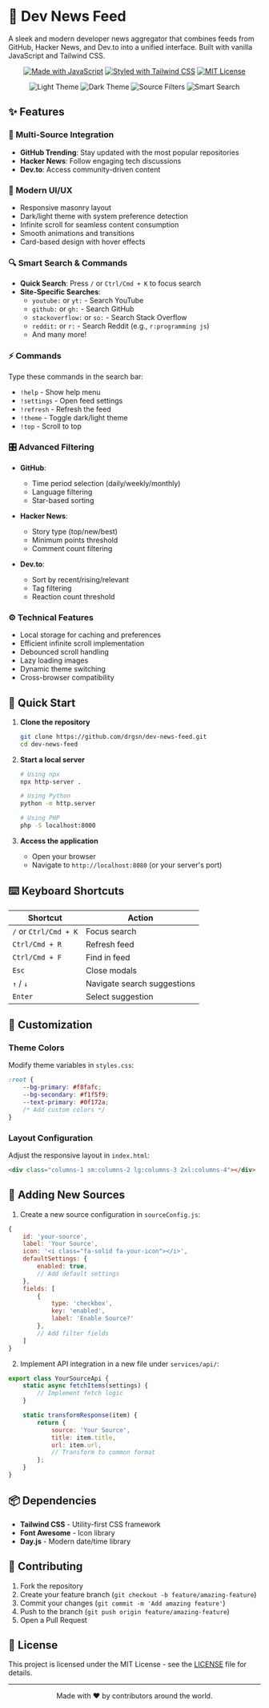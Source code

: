 # 🚀 Dev News Feed

A sleek and modern developer news aggregator that combines feeds from GitHub, Hacker News, and Dev.to into a unified interface. Built with vanilla JavaScript and Tailwind CSS.

<div align="center">

[![Made with JavaScript](https://img.shields.io/badge/Made%20with-JavaScript-F7DF1E.svg?style=flat-square&logo=javascript)](https://developer.mozilla.org/en-US/docs/Web/JavaScript)
[![Styled with Tailwind CSS](https://img.shields.io/badge/Styled%20with-Tailwind%20CSS-38B2AC.svg?style=flat-square&logo=tailwind-css)](https://tailwindcss.com)
[![MIT License](https://img.shields.io/badge/License-MIT-green.svg?style=flat-square)](LICENSE)

![Light Theme](/screenshots/light-theme.png)
![Dark Theme](/screenshots/dark-theme.png)
![Source Filters](/screenshots/filters.png)
![Smart Search](/screenshots/smart-search.png)

</div>

## ✨ Features

### 🔄 Multi-Source Integration

-   **GitHub Trending**: Stay updated with the most popular repositories
-   **Hacker News**: Follow engaging tech discussions
-   **Dev.to**: Access community-driven content

### 🎨 Modern UI/UX

-   Responsive masonry layout
-   Dark/light theme with system preference detection
-   Infinite scroll for seamless content consumption
-   Smooth animations and transitions
-   Card-based design with hover effects

### 🔍 Smart Search & Commands

-   **Quick Search**: Press `/` or `Ctrl/Cmd + K` to focus search
-   **Site-Specific Searches**:
    -   `youtube:` or `yt:` - Search YouTube
    -   `github:` or `gh:` - Search GitHub
    -   `stackoverflow:` or `so:` - Search Stack Overflow
    -   `reddit:` or `r:` - Search Reddit (e.g., `r:programming js`)
    -   And many more!

### ⚡ Commands

Type these commands in the search bar:

-   `!help` - Show help menu
-   `!settings` - Open feed settings
-   `!refresh` - Refresh the feed
-   `!theme` - Toggle dark/light theme
-   `!top` - Scroll to top

### 🎛️ Advanced Filtering

-   **GitHub**:

    -   Time period selection (daily/weekly/monthly)
    -   Language filtering
    -   Star-based sorting

-   **Hacker News**:

    -   Story type (top/new/best)
    -   Minimum points threshold
    -   Comment count filtering

-   **Dev.to**:
    -   Sort by recent/rising/relevant
    -   Tag filtering
    -   Reaction count threshold

### ⚙️ Technical Features

-   Local storage for caching and preferences
-   Efficient infinite scroll implementation
-   Debounced scroll handling
-   Lazy loading images
-   Dynamic theme switching
-   Cross-browser compatibility

## 🚀 Quick Start

1. **Clone the repository**

    ```bash
    git clone https://github.com/drgsn/dev-news-feed.git
    cd dev-news-feed
    ```

2. **Start a local server**

    ```bash
    # Using npx
    npx http-server .

    # Using Python
    python -m http.server

    # Using PHP
    php -S localhost:8000
    ```

3. **Access the application**
    - Open your browser
    - Navigate to `http://localhost:8080` (or your server's port)

## ⌨️ Keyboard Shortcuts

| Shortcut              | Action                      |
| --------------------- | --------------------------- |
| `/` or `Ctrl/Cmd + K` | Focus search                |
| `Ctrl/Cmd + R`        | Refresh feed                |
| `Ctrl/Cmd + F`        | Find in feed                |
| `Esc`                 | Close modals                |
| `↑` / `↓`             | Navigate search suggestions |
| `Enter`               | Select suggestion           |

## 🎨 Customization

### Theme Colors

Modify theme variables in `styles.css`:

```css
:root {
    --bg-primary: #f8fafc;
    --bg-secondary: #f1f5f9;
    --text-primary: #0f172a;
    /* Add custom colors */
}
```

### Layout Configuration

Adjust the responsive layout in `index.html`:

```html
<div class="columns-1 sm:columns-2 lg:columns-3 2xl:columns-4"></div>
```

## 🧩 Adding New Sources

1. Create a new source configuration in `sourceConfig.js`:

```javascript
{
    id: 'your-source',
    label: 'Your Source',
    icon: '<i class="fa-solid fa-your-icon"></i>',
    defaultSettings: {
        enabled: true,
        // Add default settings
    },
    fields: [
        {
            type: 'checkbox',
            key: 'enabled',
            label: 'Enable Source?'
        },
        // Add filter fields
    ]
}
```

2. Implement API integration in a new file under `services/api/`:

```javascript
export class YourSourceApi {
    static async fetchItems(settings) {
        // Implement fetch logic
    }

    static transformResponse(item) {
        return {
            source: 'Your Source',
            title: item.title,
            url: item.url,
            // Transform to common format
        };
    }
}
```

## 📦 Dependencies

-   **Tailwind CSS** - Utility-first CSS framework
-   **Font Awesome** - Icon library
-   **Day.js** - Modern date/time library

## 🤝 Contributing

1. Fork the repository
2. Create your feature branch (`git checkout -b feature/amazing-feature`)
3. Commit your changes (`git commit -m 'Add amazing feature'`)
4. Push to the branch (`git push origin feature/amazing-feature`)
5. Open a Pull Request

## 📝 License

This project is licensed under the MIT License - see the [LICENSE](LICENSE) file for details.

---

<div align="center">
Made with ❤️ by contributors around the world.
</div>
